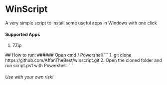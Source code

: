 # WinScript
<p> A very simple script to install some useful apps in Windows with one click </p>

#### Supported Apps
<ol>
<li> 7Zip </li>
</ol>
## How to run:
###### Open cmd / Powershell
```
1. git clone https://github.com/AffanTheBest/winscript.git
2. Open the cloned folder and run script.ps1 with Powershell.
```

###### Use with your own risk!